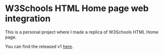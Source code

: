 # W3Schools HTML Home page web integration

This is a personal project where I made a replica of W3Schools HTML Home page.

You can find the released v1 <a href="https://greg-ynx.github.io/src/work/w3s-html.html">here</a>.